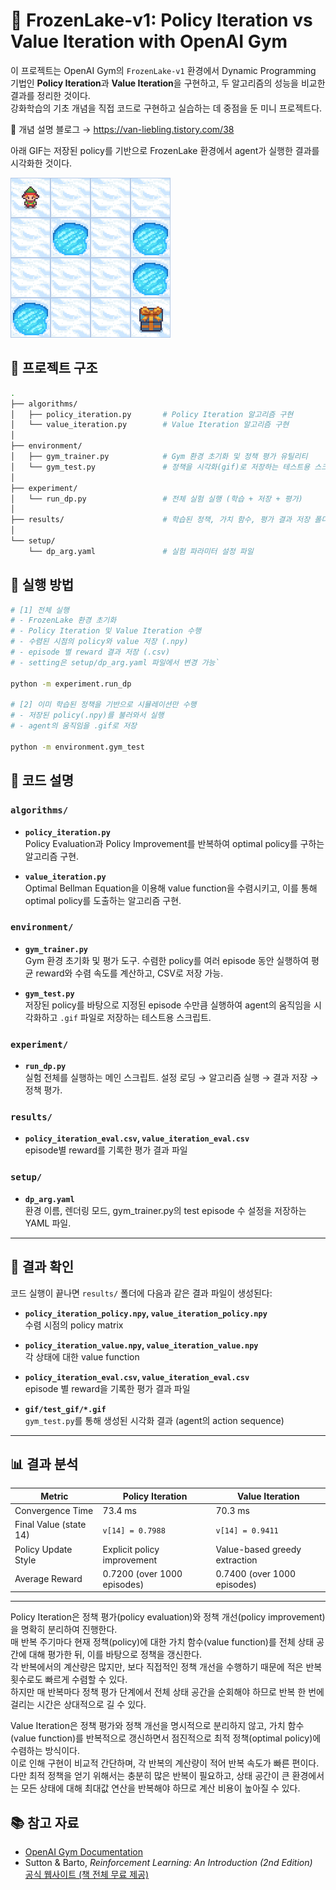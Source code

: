 # 🧊 FrozenLake-v1: Policy Iteration vs Value Iteration with OpenAI Gym

이 프로젝트는 OpenAI Gym의 `FrozenLake-v1` 환경에서 Dynamic Programming 기법인 **Policy Iteration**과 **Value Iteration**을 구현하고, 두 알고리즘의 성능을 비교한 결과를 정리한 것이다.  
강화학습의 기초 개념을 직접 코드로 구현하고 실습하는 데 중점을 둔 미니 프로젝트다.

📖 개념 설명 블로그 → https://van-liebling.tistory.com/38

아래 GIF는 저장된 policy를 기반으로 FrozenLake 환경에서 agent가 실행한 결과를 시각화한 것이다.

![FrozenLake Policy Execution](./gif/policy_iteration_episode_2.gif)

## 📁 프로젝트 구조

```bash
.
├── algorithms/
│   ├── policy_iteration.py       # Policy Iteration 알고리즘 구현
│   └── value_iteration.py        # Value Iteration 알고리즘 구현
│
├── environment/
│   ├── gym_trainer.py            # Gym 환경 초기화 및 정책 평가 유틸리티
│   └── gym_test.py               # 정책을 시각화(gif)로 저장하는 테스트용 스크립트
│
├── experiment/
│   └── run_dp.py                 # 전체 실험 실행 (학습 + 저장 + 평가)
│
├── results/                      # 학습된 정책, 가치 함수, 평가 결과 저장 폴더
│
└── setup/
    └── dp_arg.yaml               # 실험 파라미터 설정 파일
```

## 🚀 실행 방법

```bash
# [1] 전체 실행
# - FrozenLake 환경 초기화
# - Policy Iteration 및 Value Iteration 수행
# - 수렴된 시점의 policy와 value 저장 (.npy)
# - episode 별 reward 결과 저장 (.csv)
# - setting은 setup/dp_arg.yaml 파일에서 변경 가능`

python -m experiment.run_dp

# [2] 이미 학습된 정책을 기반으로 시뮬레이션만 수행
# - 저장된 policy(.npy)를 불러와서 실행
# - agent의 움직임을 .gif로 저장

python -m environment.gym_test
```

## 📘 코드 설명

### `algorithms/`

- **`policy_iteration.py`**  
  Policy Evaluation과 Policy Improvement를 반복하여 optimal policy를 구하는 알고리즘 구현.

- **`value_iteration.py`**  
  Optimal Bellman Equation을 이용해 value function을 수렴시키고, 이를 통해 optimal policy를 도출하는 알고리즘 구현.

### `environment/`

- **`gym_trainer.py`**  
  Gym 환경 초기화 및 평가 도구. 수렴한 policy를 여러 episode 동안 실행하여 평균 reward와 수렴 속도를 계산하고, CSV로 저장 가능.

- **`gym_test.py`**  
  저장된 policy를 바탕으로 지정된 episode 수만큼 실행하여 agent의 움직임을 시각화하고 `.gif` 파일로 저장하는 테스트용 스크립트.

### `experiment/`

- **`run_dp.py`**  
  실험 전체를 실행하는 메인 스크립트. 설정 로딩 → 알고리즘 실행 → 결과 저장 → 정책 평가.

### `results/`

- **`policy_iteration_eval.csv`, `value_iteration_eval.csv`**  
  episode별 reward를 기록한 평가 결과 파일
  
### `setup/`

- **`dp_arg.yaml`**  
  환경 이름, 렌더링 모드, gym_trainer.py의 test episode 수 설정을 저장하는 YAML 파일.

---

## 📂 결과 확인

코드 실행이 끝나면 `results/` 폴더에 다음과 같은 결과 파일이 생성된다:

- **`policy_iteration_policy.npy`, `value_iteration_policy.npy`**  
  수렴 시점의 policy matrix

- **`policy_iteration_value.npy`, `value_iteration_value.npy`**  
  각 상태에 대한 value function

- **`policy_iteration_eval.csv`, `value_iteration_eval.csv`**  
  episode 별 reward을 기록한 평가 결과 파일

- **`gif/test_gif/*.gif`**  
  `gym_test.py`를 통해 생성된 시각화 결과 (agent의 action sequence)

---

## 📊 결과 분석

| Metric | Policy Iteration | Value Iteration |
|--------|------------------|-----------------|
| Convergence Time | 73.4 ms | 70.3 ms |
| Final Value (state 14) | `v[14] = 0.7988` | `v[14] = 0.9411` |
| Policy Update Style | Explicit policy improvement | Value-based greedy extraction |
| Average Reward | 0.7200 (over 1000 episodes) | 0.7400 (over 1000 episodes) |
---

Policy Iteration은 정책 평가(policy evaluation)와 정책 개선(policy improvement)을 명확히 분리하여 진행한다.  
매 반복 주기마다 현재 정책(policy)에 대한 가치 함수(value function)를 전체 상태 공간에 대해 평가한 뒤, 이를 바탕으로 정책을 갱신한다.  
각 반복에서의 계산량은 많지만, 보다 직접적인 정책 개선을 수행하기 때문에 적은 반복 횟수로도 빠르게 수렴할 수 있다.  
하지만 매 반복마다 정책 평가 단계에서 전체 상태 공간을 순회해야 하므로 반복 한 번에 걸리는 시간은 상대적으로 길 수 있다.  

Value Iteration은 정책 평가와 정책 개선을 명시적으로 분리하지 않고, 가치 함수(value function)를 반복적으로 갱신하면서 점진적으로 최적 정책(optimal policy)에 수렴하는 방식이다.  
이로 인해 구현이 비교적 간단하며, 각 반복의 계산량이 적어 반복 속도가 빠른 편이다.  
다만 최적 정책을 얻기 위해서는 충분히 많은 반복이 필요하고, 상태 공간이 큰 환경에서는 모든 상태에 대해 최대값 연산을 반복해야 하므로 계산 비용이 높아질 수 있다.

## 📚 참고 자료

- [OpenAI Gym Documentation](https://www.gymlibrary.dev/)
- Sutton & Barto, *Reinforcement Learning: An Introduction (2nd Edition)*  
  [공식 웹사이트 (책 전체 무료 제공)](http://incompleteideas.net/book/the-book-2nd.html)

